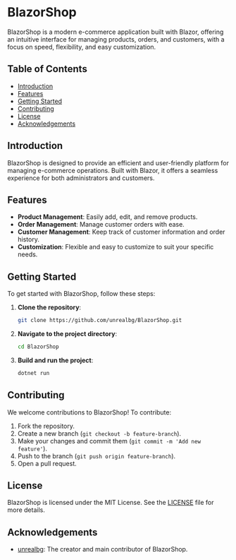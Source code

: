 # BlazorShop

BlazorShop is a modern e-commerce application built with Blazor, offering an intuitive interface for managing products, orders, and customers, with a focus on speed, flexibility, and easy customization.

## Table of Contents
- [Introduction](#introduction)
- [Features](#features)
- [Getting Started](#getting-started)
- [Contributing](#contributing)
- [License](#license)
- [Acknowledgements](#acknowledgements)

## Introduction
BlazorShop is designed to provide an efficient and user-friendly platform for managing e-commerce operations. Built with Blazor, it offers a seamless experience for both administrators and customers.

## Features
- **Product Management**: Easily add, edit, and remove products.
- **Order Management**: Manage customer orders with ease.
- **Customer Management**: Keep track of customer information and order history.
- **Customization**: Flexible and easy to customize to suit your specific needs.

## Getting Started
To get started with BlazorShop, follow these steps:
1. **Clone the repository**:
    ```sh
    git clone https://github.com/unrealbg/BlazorShop.git
    ```
2. **Navigate to the project directory**:
    ```sh
    cd BlazorShop
    ```
3. **Build and run the project**:
    ```sh
    dotnet run
    ```

## Contributing
We welcome contributions to BlazorShop! To contribute:
1. Fork the repository.
2. Create a new branch (`git checkout -b feature-branch`).
3. Make your changes and commit them (`git commit -m 'Add new feature'`).
4. Push to the branch (`git push origin feature-branch`).
5. Open a pull request.

## License
BlazorShop is licensed under the MIT License. See the [LICENSE](./LICENSE) file for more details.

## Acknowledgements
- [unrealbg](https://github.com/unrealbg): The creator and main contributor of BlazorShop.
